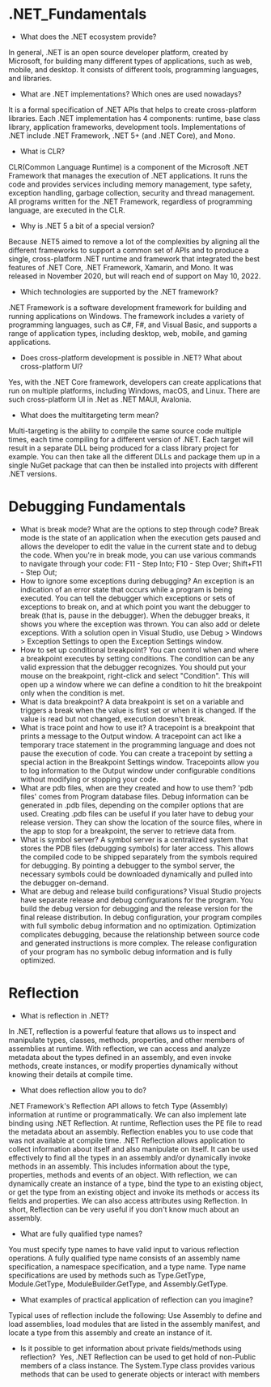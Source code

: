 # .NET_Fundamentals

- What does the .NET ecosystem provide?

In general, .NET is an open source developer platform, created by Microsoft, for building many different types of applications, such as web, mobile, and desktop. It consists of different tools, programming languages, and libraries.

- What are .NET implementations? Which ones are used nowadays?

 It is a formal specification of .NET APIs that helps to create cross-platform libraries.
 Each .NET implementation has 4 components: runtime, base class library, application frameworks, development tools.
 Implementations of .NET include .NET Framework, .NET 5+ (and .NET Core), and Mono.

- What is CLR?

CLR(Common Language Runtime) is a component of the Microsoft .NET Framework that manages the execution of .NET applications. It runs the code and provides services including memory management, type safety, exception handling, garbage collection, security and thread management. All programs written for the .NET Framework, regardless of programming language, are executed in the CLR.

- Why is .NET 5 a bit of a special version?

Because .NET5 aimed to remove a lot of the complexities by aligning all the different frameworks to support a common set of APIs and to produce a single, cross-platform .NET runtime and framework that integrated the best features of .NET Core, .NET Framework, Xamarin, and Mono. It was released in November 2020, but will reach end of support on May 10, 2022.

- Which technologies are supported by the .NET framework?

.NET Framework is a software development framework for building and running applications on Windows.
The framework includes a variety of programming languages, such as C#, F#, and Visual Basic, and supports a range of application types, including desktop, web, mobile, and gaming applications.

- Does cross-platform development is possible in .NET? What about cross-platform UI?

Yes,  with the .NET Core framework, developers can create applications that run on multiple platforms, including Windows, macOS, and Linux. There are such cross-platform UI in .Net as .NET MAUI, Avalonia.

- What does the multitargeting term mean?

Multi-targeting is the ability to compile the same source code multiple times, each time compiling for a different version of .NET.
Each target will result in a separate DLL being produced for a class library project for example.
You can then take all the different DLLs and package them up in  a single NuGet package that can then be installed into projects with different .NET versions.

# Debugging Fundamentals

- What is break mode? What are the options to step through code?
Break mode is the state of an application when the execution gets paused and allows the developer to edit the value in the current state and to debug the code. When you're in break mode, you can use various commands to navigate through your code:
F11 - Step Into; F10 - Step Over; Shift+F11 - Step Out;
- How to ignore some exceptions during debugging?
An exception is an indication of an error state that occurs while a program is being executed. You can tell the debugger which exceptions or sets of exceptions to break on, and at which point you want the debugger to break (that is, pause in the debugger). When the debugger breaks, it shows you where the exception was thrown. You can also add or delete exceptions. With a solution open in Visual Studio, use Debug > Windows > Exception Settings to open the Exception Settings window.
- How to set up conditional breakpoint?
You can control when and where a breakpoint executes by setting conditions. The condition can be any valid expression that the debugger recognizes. You should put your mouse on the breakpoint, right-click and select "Condition". This will open up a window where we can define a condition to hit the breakpoint only when the condition is met. 
- What is data breakpoint?
A data breakpoint is set on a variable and triggers a break when the value is first set or when it is changed.
If the value is read but not changed, execution doesn't break.
- What is trace point and how to use it?
A tracepoint is a breakpoint that prints a message to the Output window. A tracepoint can act like a temporary trace statement in the programming language and does not pause the execution of code. You can create a tracepoint by setting a special action in the Breakpoint Settings window. Tracepoints allow you to log information to the Output window under configurable conditions without modifying or stopping your code. 
- What are pdb files, when are they created and how to use them?
'pdb files' comes from Program database files. Debug information can be generated in .pdb files, depending on the compiler options that are used. Creating .pdb files can be useful if you later have to debug your release version. They can show the location of the source files, where in the app to stop for a breakpoint, the server to retrieve data from.
- What is symbol server?
 A symbol server is a centralized system that stores the PDB files (debugging symbols) for later access. This allows the compiled code to be shipped separately from the symbols required for debugging. By pointing a debugger to the symbol server, the necessary symbols could be downloaded dynamically and pulled into the debugger on-demand.
- What are debug and release build configurations?
Visual Studio projects have separate release and debug configurations for the program. You build the debug version for debugging and the release version for the final release distribution. In debug configuration, your program compiles with full symbolic debug information and no optimization. Optimization complicates debugging, because the relationship between source code and generated instructions is more complex.
The release configuration of your program has no symbolic debug information and is fully optimized.

# Reflection

- What is reflection in .NET? 

In .NET, reflection is a powerful feature that allows us to inspect and manipulate types, classes, methods, properties, and other members of assemblies at runtime. With reflection, we can access and analyze metadata about the types defined in an assembly, and even invoke methods, create instances, or modify properties dynamically without knowing their details at compile time.

- What does reflection allow you to do? 

.NET Framework's Reflection API allows to fetch Type (Assembly) information at runtime or programmatically. We can also implement late binding using .NET Reflection. At runtime, Reflection uses the PE file to read the metadata about an assembly. Reflection enables you to use code that was not available at compile time. .NET Reflection allows application to collect information about itself and also manipulate on itself. It can be used effectively to find all the types in an assembly and/or dynamically invoke methods in an assembly. This includes information about the type, properties, methods and events of an object. With reflection, we can dynamically create an instance of a type, bind the type to an existing object, or get the type from an existing object and invoke its methods or access its fields and properties. We can also access attributes using Reflection. In short, Reflection can be very useful if you don't know much about an assembly.

- What are fully qualified type names? 

You must specify type names to have valid input to various reflection operations. A fully qualified type name consists of an assembly name specification, a namespace specification, and a type name. Type name specifications are used by methods such as Type.GetType, Module.GetType, ModuleBuilder.GetType, and Assembly.GetType.

- What examples of practical application of reflection can you imagine? 

Typical uses of reflection include the following: Use Assembly to define and load assemblies, load modules that are listed in the assembly manifest, and locate a type from this assembly and create an instance of it.

- Is it possible to get information about private fields/methods using reflection? 
Yes, .NET Reflection can be used to get hold of non-Public members of a class instance. The System.Type class provides various methods that can be used to generate objects or interact with members

